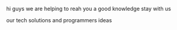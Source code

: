 hi guys we are helping to reah you a good knowledge stay with us 

our tech solutions and programmers ideas
<!---
ourtech2721/ourtech2721 is a ✨ special ✨ repository because its `README.md` (this file) appears on your GitHub profile.
You can click the Preview link to take a look at your changes.
--->
